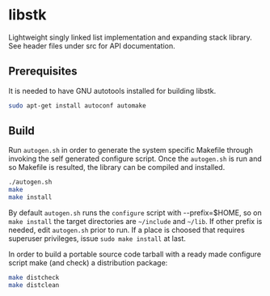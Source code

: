 libstk
======

Lightweight singly linked list implementation and expanding stack library.
See header files under src for API documentation.

Prerequisites
-------------

It is needed to have GNU autotools installed for building libstk.

```bash
sudo apt-get install autoconf automake
```

Build
-----

Run `autogen.sh` in order to generate the system specific Makefile through
invoking the self generated configure script. Once the `autogen.sh` is run and
so Makefile is resulted, the library can be compiled and installed.

```bash
./autogen.sh
make
make install
```

By default `autogen.sh` runs the `configure` script with --prefix=$HOME, so
on `make install` the target directories are `~/include` and `~/lib`.
If other prefix is needed, edit `autogen.sh` prior to run. If a place
is choosed that requires superuser privileges, issue `sudo make install`
at last.

In order to build a portable source code tarball with a ready made configure
script make (and check) a distribution package:

```bash
make distcheck
make distclean
```

